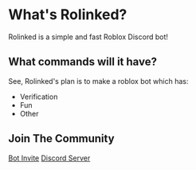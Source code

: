 # What's Rolinked?

Rolinked is a simple and fast Roblox Discord bot!

## What commands will it have?

  See, Rolinked's plan is to make a roblox bot which has:

- Verification
- Fun
- Other

## Join The Community 

[Bot Invite](https://discord.com/oauth2/authorize?client_id=1219911045926223914&permissions=8&scope=bot)
[Discord Server](https://discord.gg/hns6mbPyAW)
